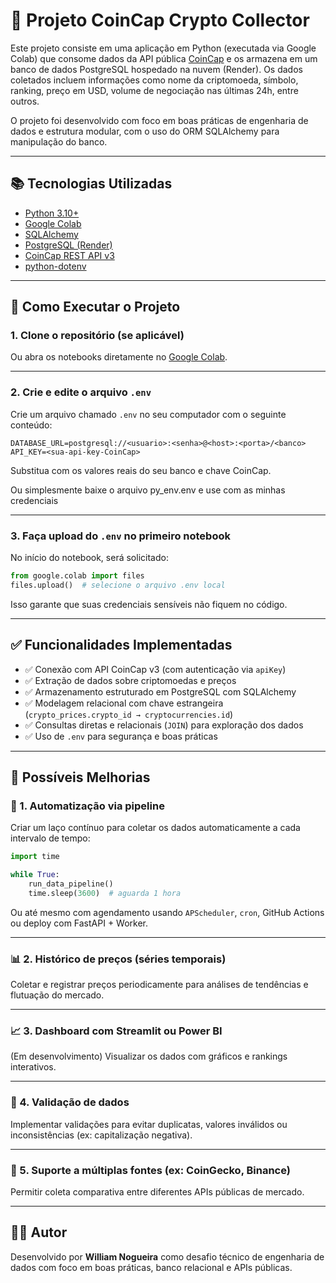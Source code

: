 # 💸 Projeto CoinCap Crypto Collector

Este projeto consiste em uma aplicação em Python (executada via Google Colab) que consome dados da API pública [CoinCap](https://coincap.io/) e os armazena em um banco de dados PostgreSQL hospedado na nuvem (Render). Os dados coletados incluem informações como nome da criptomoeda, símbolo, ranking, preço em USD, volume de negociação nas últimas 24h, entre outros.

O projeto foi desenvolvido com foco em boas práticas de engenharia de dados e estrutura modular, com o uso do ORM SQLAlchemy para manipulação do banco.

---

## 📚 Tecnologias Utilizadas

* [Python 3.10+](https://www.python.org/)
* [Google Colab](https://colab.research.google.com/)
* [SQLAlchemy](https://www.sqlalchemy.org/)
* [PostgreSQL (Render)](https://render.com/)
* [CoinCap REST API v3](https://docs.coincap.io/)
* [python-dotenv](https://pypi.org/project/python-dotenv/)

---

## 💠 Como Executar o Projeto

### 1. Clone o repositório (se aplicável)

Ou abra os notebooks diretamente no [Google Colab](https://colab.research.google.com/).

---

### 2. Crie e edite o arquivo `.env`

Crie um arquivo chamado `.env` no seu computador com o seguinte conteúdo:

```
DATABASE_URL=postgresql://<usuario>:<senha>@<host>:<porta>/<banco>
API_KEY=<sua-api-key-CoinCap>
```

Substitua com os valores reais do seu banco e chave CoinCap.

Ou simplesmente baixe o arquivo py_env.env e use com as minhas credenciais

---

### 3. Faça upload do `.env` no **primeiro notebook**

No início do notebook, será solicitado:

```python
from google.colab import files
files.upload()  # selecione o arquivo .env local
```

Isso garante que suas credenciais sensíveis não fiquem no código.

---

## ✅ Funcionalidades Implementadas

* ✅ Conexão com API CoinCap v3 (com autenticação via `apiKey`)
* ✅ Extração de dados sobre criptomoedas e preços
* ✅ Armazenamento estruturado em PostgreSQL com SQLAlchemy
* ✅ Modelagem relacional com chave estrangeira (`crypto_prices.crypto_id → cryptocurrencies.id`)
* ✅ Consultas diretas e relacionais (`JOIN`) para exploração dos dados
* ✅ Uso de `.env` para segurança e boas práticas

---

## 🚀 Possíveis Melhorias

### 🔄 1. Automatização via pipeline

Criar um laço contínuo para coletar os dados automaticamente a cada intervalo de tempo:

```python
import time

while True:
    run_data_pipeline()
    time.sleep(3600)  # aguarda 1 hora
```

Ou até mesmo com agendamento usando `APScheduler`, `cron`, GitHub Actions ou deploy com FastAPI + Worker.

---

### 📊 2. Histórico de preços (séries temporais)

Coletar e registrar preços periodicamente para análises de tendências e flutuação do mercado.

---

### 📈 3. Dashboard com Streamlit ou Power BI

(Em desenvolvimento) Visualizar os dados com gráficos e rankings interativos.

---

### 🥮 4. Validação de dados

Implementar validações para evitar duplicatas, valores inválidos ou inconsistências (ex: capitalização negativa).

---

### 🔗 5. Suporte a múltiplas fontes (ex: CoinGecko, Binance)

Permitir coleta comparativa entre diferentes APIs públicas de mercado.

---

## 🙇‍♂️ Autor

Desenvolvido por **William Nogueira** como desafio técnico de engenharia de dados com foco em boas práticas, banco relacional e APIs públicas.
